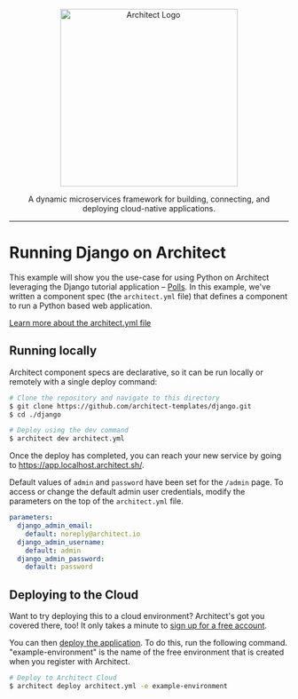 <p align="center">
  <picture>
    <source media="(prefers-color-scheme: dark)" srcset="https://cdn.architect.io/logo/horizontal-inverted.png">
    <source media="(prefers-color-scheme: light)" srcset="https://cdn.architect.io/logo/horizontal.png">
    <img width="320" alt="Architect Logo" src="https://cdn.architect.io/logo/horizontal.png">
  </picture>
</p>

<p align="center">
  A dynamic microservices framework for building, connecting, and deploying cloud-native applications.
</p>

---

# Running Django on Architect

This example will show you the use-case for using Python on Architect leveraging the Django tutorial application – [Polls](//docs.djangoproject.com/en/4.0/intro/tutorial01/). In this example, we've written a component spec (the `architect.yml` file) that defines a component to run a Python based web application.

[Learn more about the architect.yml file](//docs.architect.io/components/architect-yml/)

## Running locally

Architect component specs are declarative, so it can be run locally or remotely with a single deploy command:

```sh
# Clone the repository and navigate to this directory
$ git clone https://github.com/architect-templates/django.git
$ cd ./django

# Deploy using the dev command
$ architect dev architect.yml
```

Once the deploy has completed, you can reach your new service by going to https://app.localhost.architect.sh/.

Default values of `admin` and `password` have been set for the `/admin` page. To access or change the default admin user credentials, modify the parameters on the top of the `architect.yml` file.

```yaml
parameters:
  django_admin_email:
    default: noreply@architect.io
  django_admin_username:
    default: admin
  django_admin_password:
    default: password
```

## Deploying to the Cloud

Want to try deploying this to a cloud environment? Architect's got you covered there, too! It only takes a minute to
[sign up for a free account](https://cloud.architect.io/signup).

You can then [deploy the application](https://docs.architect.io/getting-started/introduction/#deploy-to-the-cloud). To do this, run the following command. "example-environment" is the name of the free environment that is created when you register with Architect.

```sh
# Deploy to Architect Cloud
$ architect deploy architect.yml -e example-environment
```
